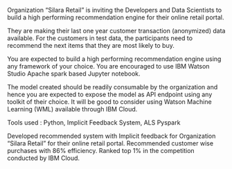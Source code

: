 Organization “Silara Retail”  is inviting the Developers and Data Scientists to build a high performing recommendation engine for their online retail portal.

They are making their last one year customer transaction (anonymized) data available. For the customers in test data, the participants need to recommend the next items that they are most likely to buy.

You are expected to build a high performing recommendation engine using any framework of your choice. You are encouraged to use IBM Watson Studio Apache spark based Jupyter notebook.

The model created should be readily consumable by the organization and hence you are expected to expose the model as API endpoint using any toolkit of their choice. It will be good to consider using Watson Machine Learning (WML) available through IBM Cloud.

Tools used : 
Python,
Implicit Feedback System,
ALS
Pyspark

Developed recommended system with Implicit feedback for Organization “Silara Retail” for their online
retail portal. Recommended customer wise purchases with 86% efficiency. Ranked top 1% in the
competition conducted by IBM Cloud.
 
